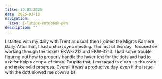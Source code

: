 ```yaml
---
title: 10.03.2025
date: 2025-03-10
navigation:
  icon: i-lucide-notebook-pen
description: ""
---
```


I started with my daily with Trent as usual, then I joined the Migros Karriere Daily. After that, I had a short sync meeting. The rest of the day I focused on working through the tickets EKW-3212 and EKW-3213. I had some trouble figuring out how to properly handle the hover text for the dots and had to ask for help a couple of times. Despite that, I managed to clean up the code and make solid progress. Overall it was a productive day, even if the issue with the dots slowed me down a bit.


